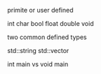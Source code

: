 primite or user defined

int
char
bool
float
double
void

two common defined types

std::string
std::vector

int main vs void main
